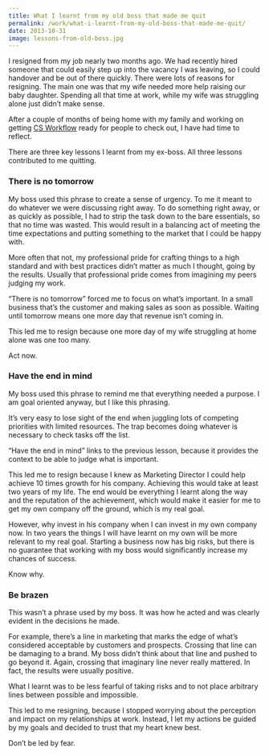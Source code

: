 ```yaml
---
title: What I learnt from my old boss that made me quit
permalink: /work/what-i-learnt-from-my-old-boss-that-made-me-quit/
date: 2013-10-31
image: lessons-from-old-boss.jpg
---
```

I resigned from my job nearly two months ago. We had recently hired someone that could easily step up into the vacancy I was leaving, so I could handover and be out of there quickly. There were lots of reasons for resigning. The main one was that my wife needed more help raising our baby daughter. Spending all that time at work, while my wife was struggling alone just didn&#8217;t make sense.

After a couple of months of being home with my family and working on getting <a href="http://csworkflow.com" target="_blank">CS Workflow</a> ready for people to check out, I have had time to reflect.

There are three key lessons I learnt from my ex-boss. All three lessons contributed to me quitting.

### There is no tomorrow

My boss used this phrase to create a sense of urgency. To me it meant to do whatever we were discussing right away. To do something right away, or as quickly as possible, I had to strip the task down to the bare essentials, so that no time was wasted. This would result in a balancing act of meeting the time expectations and putting something to the market that I could be happy with.

More often that not, my professional pride for crafting things to a high standard and with best practices didn&#8217;t matter as much I thought, going by the results. Usually that professional pride comes from imagining my peers judging my work.

&#8220;There is no tomorrow&#8221; forced me to focus on what&#8217;s important. In a small business that&#8217;s the customer and making sales as soon as possible. Waiting until tomorrow means one more day that revenue isn&#8217;t coming in.

This led me to resign because one more day of my wife struggling at home alone was one too many.

Act now.

### Have the end in mind

My boss used this phrase to remind me that everything needed a purpose. I am goal oriented anyway, but I like this phrasing.

It&#8217;s very easy to lose sight of the end when juggling lots of competing priorities with limited resources. The trap becomes doing whatever is necessary to check tasks off the list.

&#8220;Have the end in mind&#8221; links to the previous lesson, because it provides the context to be able to judge what is important.

This led me to resign because I knew as Marketing Director I could help achieve 10 times growth for his company. Achieving this would take at least two years of my life. The end would be everything I learnt along the way and the reputation of the achievement, which would make it easier for me to get my own company off the ground, which is my real goal.

However, why invest in his company when I can invest in my own company now. In two years the things I will have learnt on my own will be more relevant to my real goal. Starting a business now has big risks, but there is no guarantee that working with my boss would significantly increase my chances of success.

Know why.

### Be brazen

This wasn&#8217;t a phrase used by my boss. It was how he acted and was clearly evident in the decisions he made.

For example, there&#8217;s a line in marketing that marks the edge of what&#8217;s considered acceptable by customers and prospects. Crossing that line can be damaging to a brand. My boss didn&#8217;t think about that line and pushed to go beyond it. Again, crossing that imaginary line never really mattered. In fact, the results were usually positive.

What I learnt was to be less fearful of taking risks and to not place arbitrary lines between possible and impossible.

This led to me resigning, because I stopped worrying about the perception and impact on my relationships at work. Instead, I let my actions be guided by my goals and decided to trust that my heart knew best.

Don&#8217;t be led by fear.